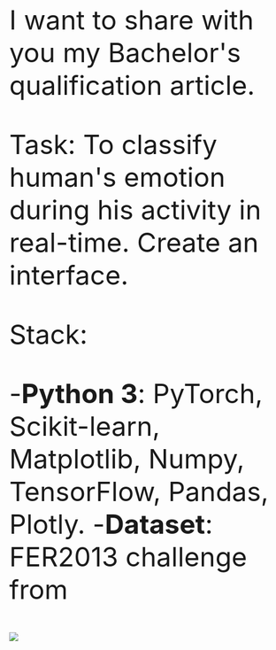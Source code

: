 <font size=7>I want to share with you my Bachelor's qualification article.

Task: To classify human's emotion during his activity in real-time. Create an interface.

Stack: 

-<b>Python 3</b>: PyTorch, Scikit-learn, Matplotlib, Numpy, TensorFlow, Pandas, Plotly.
-<b>Dataset</b>: FER2013 challenge from <a href='https://www.kaggle.com/'></a> 

<img src='https://scientificrussia.ru/images/c/qzc-full.jpg'>
 
